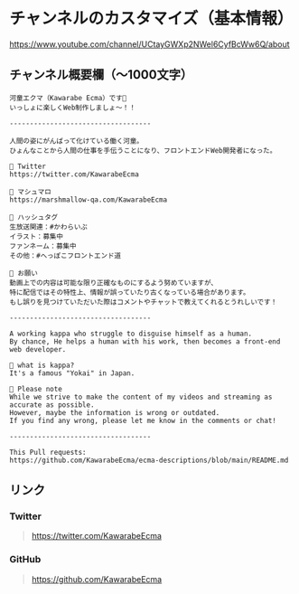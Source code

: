 # チャンネルのカスタマイズ（基本情報）

<https://www.youtube.com/channel/UCtayGWXp2NWel6CyfBcWw6Q/about>

## チャンネル概要欄（〜1000文字）

```
河童エクマ（Kawarabe Ecma）です🥒
いっしょに楽しくWeb制作しましょ〜！！

-----------------------------------

人間の姿にがんばって化けている働く河童。
ひょんなことから人間の仕事を手伝うことになり、フロントエンドWeb開発者になった。

🥒 Twitter
https://twitter.com/KawarabeEcma

🥒 マシュマロ
https://marshmallow-qa.com/KawarabeEcma

🥒 ハッシュタグ
生放送関連：#かわらいぶ
イラスト：募集中
ファンネーム：募集中
その他：#へっぽこフロントエンド道

🥒 お願い
動画上での内容は可能な限り正確なものにするよう努めていますが、
特に配信ではその特性上、情報が誤っていたり古くなっている場合があります。
もし誤りを見つけていただいた際はコメントやチャットで教えてくれるとうれしいです！

-----------------------------------

A working kappa who struggle to disguise himself as a human.
By chance, He helps a human with his work, then becomes a front-end web developer.

🥒 what is kappa?
It's a famous "Yokai" in Japan.

🥒 Please note
While we strive to make the content of my videos and streaming as accurate as possible.
However, maybe the information is wrong or outdated.
If you find any wrong, please let me know in the comments or chat!

-----------------------------------

This Pull requests:
https://github.com/KawarabeEcma/ecma-descriptions/blob/main/README.md
```

## リンク

### Twitter

> https://twitter.com/KawarabeEcma

### GitHub

> https://github.com/KawarabeEcma